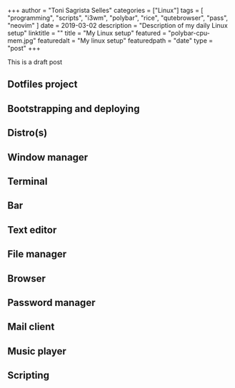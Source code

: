 +++
author = "Toni Sagrista Selles"
categories = ["Linux"]
tags = [ "programming", "scripts", "i3wm", "polybar", "rice", "qutebrowser", "pass", "neovim" ]
date = 2019-03-02
description = "Description of my daily Linux setup"
linktitle = ""
title = "My Linux setup"
featured = "polybar-cpu-mem.jpg"
featuredalt = "My linux setup"
featuredpath = "date"
type = "post"
+++

This is a draft post

## Dotfiles project

## Bootstrapping and deploying

## Distro(s)

## Window manager

## Terminal

## Bar

## Text editor

## File manager

## Browser

## Password manager

## Mail client

## Music player

## Scripting
